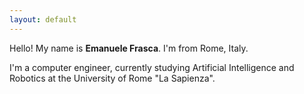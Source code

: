 ```yaml
---
layout: default
---
```


Hello! My name is **Emanuele Frasca**. I'm from Rome, Italy.

I'm a computer engineer, currently studying Artificial Intelligence and Robotics at the University of Rome "La Sapienza".